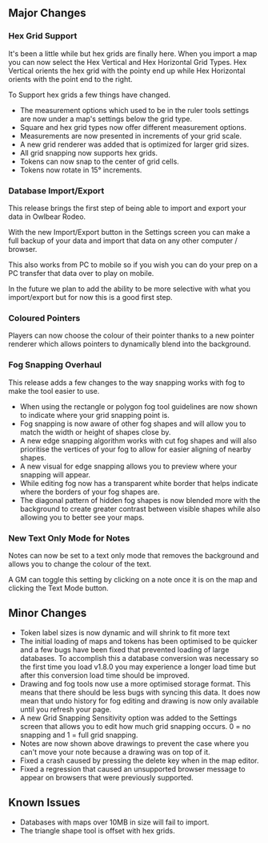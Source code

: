 ## Major Changes

### Hex Grid Support

It's been a little while but hex grids are finally here.
When you import a map you can now select the Hex Vertical and Hex Horizontal Grid Types. Hex Vertical orients the hex grid with the pointy end up while Hex Horizontal orients with the point end to the right.

To Support hex grids a few things have changed.

- The measurement options which used to be in the ruler tools settings are now under a map's settings below the grid type.
- Square and hex grid types now offer different measurement options.
- Measurements are now presented in increments of your grid scale.
- A new grid renderer was added that is optimized for larger grid sizes.
- All grid snapping now supports hex grids.
- Tokens can now snap to the center of grid cells.
- Tokens now rotate in 15° increments.

### Database Import/Export

This release brings the first step of being able to import and export your data in Owlbear Rodeo.

With the new Import/Export button in the Settings screen you can make a full backup of your data and import that data on any other computer / browser.

This also works from PC to mobile so if you wish you can do your prep on a PC transfer that data over to play on mobile.

In the future we plan to add the ability to be more selective with what you import/export but for now this is a good first step.

### Coloured Pointers

Players can now choose the colour of their pointer thanks to a new pointer renderer which allows pointers to dynamically blend into the background.

### Fog Snapping Overhaul

This release adds a few changes to the way snapping works with fog to make the tool easier to use.

- When using the rectangle or polygon fog tool guidelines are now shown to indicate where your grid snapping point is.
- Fog snapping is now aware of other fog shapes and will allow you to match the width or height of shapes close by.
- A new edge snapping algorithm works with cut fog shapes and will also prioritise the vertices of your fog to allow for easier aligning of nearby shapes.
- A new visual for edge snapping allows you to preview where your snapping will appear.
- While editing fog now has a transparent white border that helps indicate where the borders of your fog shapes are.
- The diagonal pattern of hidden fog shapes is now blended more with the background to create greater contrast between visible shapes while also allowing you to better see your maps.

### New Text Only Mode for Notes

Notes can now be set to a text only mode that removes the background and allows you to change the colour of the text.

A GM can toggle this setting by clicking on a note once it is on the map and clicking the Text Mode button.

## Minor Changes

- Token label sizes is now dynamic and will shrink to fit more text
- The initial loading of maps and tokens has been optimised to be quicker and a few bugs have been fixed that prevented loading of large databases. To accomplish this a database conversion was necessary so the first time you load v1.8.0 you may experience a longer load time but after this conversion load time should be improved.
- Drawing and fog tools now use a more optimised storage format. This means that there should be less bugs with syncing this data. It does now mean that undo history for fog editing and drawing is now only available until you refresh your page.
- A new Grid Snapping Sensitivity option was added to the Settings screen that allows you to edit how much grid snapping occurs. 0 = no snapping and 1 = full grid snapping.
- Notes are now shown above drawings to prevent the case where you can't move your note because a drawing was on top of it.
- Fixed a crash caused by pressing the delete key when in the map editor.
- Fixed a regression that caused an unsupported browser message to appear on browsers that were previously supported.

## Known Issues

- Databases with maps over 10MB in size will fail to import.
- The triangle shape tool is offset with hex grids.
